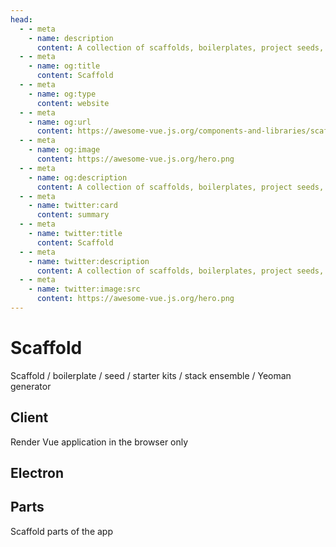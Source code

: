 ```yaml
---
head:
  - - meta
    - name: description
      content: A collection of scaffolds, boilerplates, project seeds, starter kits, stack ensemble, Yeoman generator and others for Vue.js
  - - meta
    - name: og:title
      content: Scaffold
  - - meta
    - name: og:type
      content: website
  - - meta
    - name: og:url
      content: https://awesome-vue.js.org/components-and-libraries/scaffold.html
  - - meta
    - name: og:image
      content: https://awesome-vue.js.org/hero.png
  - - meta
    - name: og:description
      content: A collection of scaffolds, boilerplates, project seeds, starter kits, stack ensemble, Yeoman generator and others for Vue.js
  - - meta
    - name: twitter:card
      content: summary
  - - meta
    - name: twitter:title
      content: Scaffold
  - - meta
    - name: twitter:description
      content: A collection of scaffolds, boilerplates, project seeds, starter kits, stack ensemble, Yeoman generator and others for Vue.js
  - - meta
    - name: twitter:image:src
      content: https://awesome-vue.js.org/hero.png
---
```


<script setup>
import {data} from "./scaffold.data.js"
</script>

# Scaffold

Scaffold / boilerplate / seed / starter kits / stack ensemble / Yeoman generator

<ProjectList :items="data['Scaffold']" />

## Client

Render Vue application in the browser only

<ProjectList :items="data['Client']" />

## Electron

<ProjectList :items="data['Electron']" />

## Parts

Scaffold parts of the app

<ProjectList :items="data['Parts']" />

